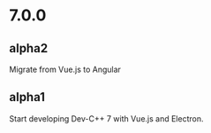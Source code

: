 # 7.0.0
## alpha2

Migrate from Vue.js to Angular

## alpha1

Start developing Dev-C++ 7 with Vue.js and Electron.